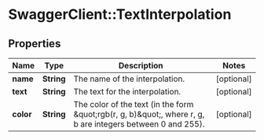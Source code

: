 # SwaggerClient::TextInterpolation

## Properties
Name | Type | Description | Notes
------------ | ------------- | ------------- | -------------
**name** | **String** | The name of the interpolation. | [optional] 
**text** | **String** | The text for the interpolation. | [optional] 
**color** | **String** | The color of the text (in the form \&quot;rgb(r, g, b)\&quot;, where r, g, b are integers between 0 and 255). | [optional] 


